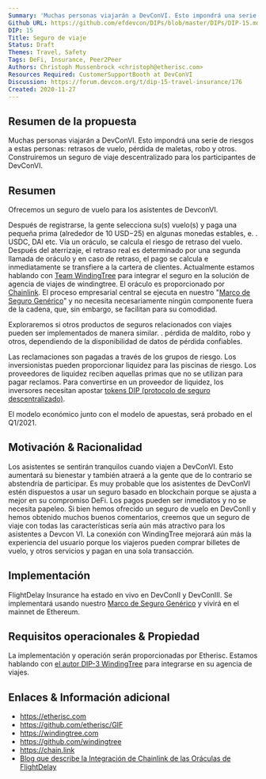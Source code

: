 ```yaml
---
Summary: 'Muchas personas viajarán a DevConVI. Esto impondrá una serie de riesgos a estas personas: retrasos de vuelo, pérdida de maletas, robo y otros. Construiremos un seguro de viaje descentralizado para los participantes de DevConVI.'
Github URL: https://github.com/efdevcon/DIPs/blob/master/DIPs/DIP-15.md
DIP: 15
Title: Seguro de viaje
Status: Draft
Themes: Travel, Safety
Tags: DeFi, Insurance, Peer2Peer
Authors: Christoph Mussenbrock <christoph@etherisc.com>
Resources Required: CustomerSupportBooth at DevConVI
Discussion: https://forum.devcon.org/t/dip-15-travel-insurance/176
Created: 2020-11-27
---
```


## Resumen de la propuesta

Muchas personas viajarán a DevConVI. Esto impondrá una serie de riesgos a estas personas: retrasos de vuelo, pérdida de maletas, robo y otros. Construiremos un seguro de viaje descentralizado para los participantes de DevConVI.

## Resumen
Ofrecemos un seguro de vuelo para los asistentes de DevconVI.

Después de registrarse, la gente selecciona su(s) vuelo(s) y paga una pequeña prima (alrededor de 10 USD$-25$) en algunas monedas estables, e. . USDC, DAI etc. Vía un oráculo, se calcula el riesgo de retraso del vuelo. Después del aterrizaje, el retraso real es determinado por una segunda llamada de oráculo y en caso de retraso, el pago se calcula e inmediatamente se transfiere a la cartera de clientes. Actualmente estamos hablando con [Team WindingTree](https://windingtree.com) para integrar el seguro en la solución de agencia de viajes de windingtree. El oráculo es proporcionado por [Chainlink](https://chain.link). El proceso empresarial central se ejecuta en nuestro "[Marco de Seguro Genérico](https://github.com/etherisc/GIF)" y no necesita necesariamente ningún componente fuera de la cadena, que, sin embargo, se facilitan para su comodidad.

Exploraremos si otros productos de seguros relacionados con viajes pueden ser implementados de manera similar. . pérdida de maldito, robo y otros, dependiendo de la disponibilidad de datos de pérdida confiables.

Las reclamaciones son pagadas a través de los grupos de riesgo. Los inversionistas pueden proporcionar liquidez para las piscinas de riesgo. Los proveedores de liquidez reciben aquellas primas que no se utilizan para pagar reclamos. Para convertirse en un proveedor de liquidez, los inversores necesitan apostar [tokens DIP (protocolo de seguro descentralizado)](https://etherscan.io/token/0xc719d010b63e5bbf2c0551872cd5316ed26acd83).

El modelo económico junto con el modelo de apuestas, será probado en el Q1/2021.

## Motivación & Racionalidad
Los asistentes se sentirán tranquilos cuando viajen a DevConVI. Esto aumentará su bienestar y también atraerá a la gente que de lo contrario se abstendría de participar. Es muy probable que los asistentes de DevConVI estén dispuestos a usar un seguro basado en blockchain porque se ajusta a mejor en su compromiso DeFi. Los pagos pueden ser inmediatos y no se necesita papeleo. Si bien hemos ofrecido un seguro de vuelo en DevConII y hemos obtenido muchos buenos comentarios, creemos que un seguro de viaje con todas las características sería aún más atractivo para los asistentes a Devcon VI. La conexión con WindingTree mejorará aún más la experiencia del usuario porque los viajeros pueden comprar billetes de vuelo, y otros servicios y pagan en una sola transacción.

## Implementación
FlightDelay Insurance ha estado en vivo en DevConII y DevConIII. Se implementará usando nuestro [Marco de Seguro Genérico](https://github.com/etherisc/GIF) y vivirá en el mainnet de Ethereum.

## Requisitos operacionales & Propiedad
La implementación y operación serán proporcionadas por Etherisc. Estamos hablando con [el autor DIP-3 WindingTree](https://github.com/efdevcon/DIPs/blob/master/DIPs/DIP-3.md) para integrarse en su agencia de viajes.

## Enlaces & Información adicional
- https://etherisc.com
- https://github.com/etherisc/GIF
- https://windingtree.com
- https://github.com/windingtree
- https://chain.link
- [Blog que describe la Integración de Chainlink de las Oráculas de FlightDelay](https://blog.etherisc.com/etherisc-to-leverage-chainlink-oracles-for-decentralized-flight-insurance-product-9559b64d79c7)
